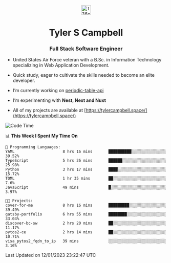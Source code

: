 <p align="center">
<a href="https://www.linkedin.com/in/t36campbell" target="blank"><img align="center" src="https://ik.imagekit.io/t36campbell/Portfolio/linkedin.png.original_m8bbGgPh6.png" alt="t36campbell" height="30" width="30" /></a>
</p>
<h1 align="center">Tyler S Campbell</h1>
<h3 align="center">Full Stack Software Engineer</h3>

* United States Air Force veteran with a B.Sc. in Information Technology specializing in Web Application Development. 

* Quick study, eager to cultivate the skills needed to become an elite developer.

* I’m currently working on [periodic-table-api](https://github.com/t36campbell/periodic-table-api)

* I’m experimenting with **Nest, Next and Nuxt**

* All of my projects are available at [https://tylercampbell.space/](https://tylercampbell.space/)

<!--START_SECTION:waka-->
![Code Time](http://img.shields.io/badge/Code%20Time-2%2C094%20hrs%2029%20mins-blue)

📊 **This Week I Spent My Time On** 

```text
💬 Programming Languages: 
YAML                     8 hrs 16 mins       ██████████░░░░░░░░░░░░░░░   39.52% 
TypeScript               5 hrs 26 mins       ██████░░░░░░░░░░░░░░░░░░░   25.98% 
Python                   3 hrs 17 mins       ████░░░░░░░░░░░░░░░░░░░░░   15.72% 
TOML                     1 hr 35 mins        ██░░░░░░░░░░░░░░░░░░░░░░░   7.6% 
JavaScript               49 mins             █░░░░░░░░░░░░░░░░░░░░░░░░   3.97%

🐱‍💻 Projects: 
cover-for-me             8 hrs 16 mins       █████████░░░░░░░░░░░░░░░░   39.49% 
gatsby-portfolio         6 hrs 55 mins       ████████░░░░░░░░░░░░░░░░░   33.04% 
discover-bc-sw           2 hrs 20 mins       ██░░░░░░░░░░░░░░░░░░░░░░░   11.17% 
pytos2-ce                2 hrs 14 mins       ██░░░░░░░░░░░░░░░░░░░░░░░   10.71% 
visa_pytos2_fqdn_to_ip   39 mins             ░░░░░░░░░░░░░░░░░░░░░░░░░   3.16%

```


 Last Updated on 12/01/2023 23:22:47 UTC
<!--END_SECTION:waka-->
